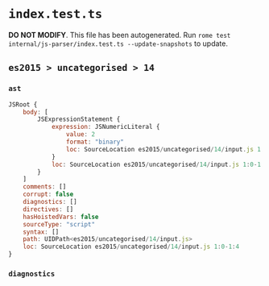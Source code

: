 # `index.test.ts`

**DO NOT MODIFY**. This file has been autogenerated. Run `rome test internal/js-parser/index.test.ts --update-snapshots` to update.

## `es2015 > uncategorised > 14`

### `ast`

```javascript
JSRoot {
	body: [
		JSExpressionStatement {
			expression: JSNumericLiteral {
				value: 2
				format: "binary"
				loc: SourceLocation es2015/uncategorised/14/input.js 1:0-1:4
			}
			loc: SourceLocation es2015/uncategorised/14/input.js 1:0-1:4
		}
	]
	comments: []
	corrupt: false
	diagnostics: []
	directives: []
	hasHoistedVars: false
	sourceType: "script"
	syntax: []
	path: UIDPath<es2015/uncategorised/14/input.js>
	loc: SourceLocation es2015/uncategorised/14/input.js 1:0-1:4
}
```

### `diagnostics`

```

```
